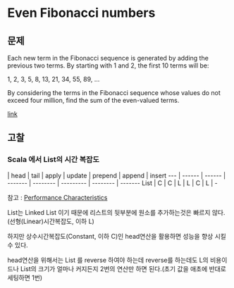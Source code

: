 # Even Fibonacci numbers

## 문제

Each new term in the Fibonacci sequence is generated by adding the previous two terms. By starting with 1 and 2, the first 10 terms will be:

1, 2, 3, 5, 8, 13, 21, 34, 55, 89, ...

By considering the terms in the Fibonacci sequence whose values do not exceed four million, find the sum of the even-valued terms.

[link](https://projecteuler.net/problem=2)

## 고찰

### Scala 에서 List의 시간 복잡도

 | head | tail | apply | update | prepend | append | insert
--- | ------ | ------ | ------- | -------- | --------- | -------- | -------
List | C | C | L | L | C | L | -

참고 : [Performance Characteristics](http://docs.scala-lang.org/overviews/collections/performance-characteristics.html)

List는 Linked List 이기 때문에 리스트의 뒷부분에 원소를 추가하는것은 빠르지 않다.(선형(Linear)시간복잡도, 이하 L)

하지만 상수시간복잡도(Constant, 이하 C)인 head연산을 활용하면 성능을 향상 시킬 수 있다.

head연산을 위해서는 List 를 reverse 하여야 하는데 reverse를 하는데도 L의 비용이 드나 List의 크기가 얼마나 커지든지 2번의 연산만 하면 된다.(초기 값을 애초에 반대로 세팅하면 1번)
